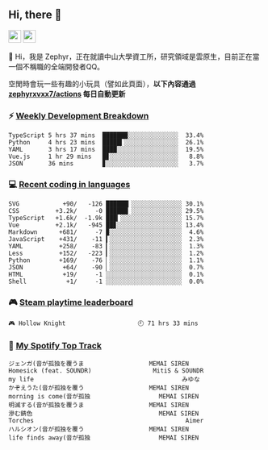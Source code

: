 <!--
**zephyrxvxx7/zephyrxvxx7** is a ✨ _special_ ✨ repository because its `README.md` (this file) appears on your GitHub profile.

Here are some ideas to get you started:

- 🔭 I’m currently working on ...
- 🌱 I’m currently learning ...
- 👯 I’m looking to collaborate on ...
- 🤔 I’m looking for help with ...
- 💬 Ask me about ...
- 📫 How to reach me: ...
- 😄 Pronouns: ...
- ⚡ Fun fact: ...
-->

## Hi, there 👋

<a href="https://www.instagram.com/zephyrxvxx7/"><img src="https://img.shields.io/badge/instagram-3f729b?&style=for-the-badge&logo=instagram&logoColor=white" height=25></a>
<a href="https://zephyrxvxx7.me/"><img src="https://img.shields.io/badge/blog-gray?&style=for-the-badge&logo=hexo&logoColor=white" height=25></a>

👋 Hi，我是 Zephyr，正在就讀中山大學資工所，研究領域是雲原生，目前正在當一個不稱職的全端開發者QQ。

空閒時會玩一些有趣的小玩具（譬如此頁面），**以下內容通過 [zephyrxvxx7/actions](https://github.com/zephyrxvxx7/zephyrxvxx7/actions) 每日自動更新**

### ⚡ [Weekly Development Breakdown](https://gist.github.com/zephyrxvxx7/ee1787313f0772b51494d051b5edde7f)

<!-- code_time start -->

```text
TypeScript 5 hrs 37 mins  ███████░░░░░░░░░░░░░░  33.4%
Python     4 hrs 23 mins  █████▍░░░░░░░░░░░░░░░  26.1%
YAML       3 hrs 17 mins  ████░░░░░░░░░░░░░░░░░  19.5%
Vue.js     1 hr 29 mins   █▊░░░░░░░░░░░░░░░░░░░   8.8%
JSON       36 mins        ▊░░░░░░░░░░░░░░░░░░░░   3.7%
```

<!-- code_time end -->

### 💻 [Recent coding in languages](https://gist.github.com/zephyrxvxx7/08c5ff0fead26978490fef5d749f43ea)

<!-- code_diff start -->

```text
SVG            +90/   -126 ██████▎░░░░░░░░░░░░░░ 30.1%
CSS          +3.2k/     -0 ██████▏░░░░░░░░░░░░░░ 29.5%
TypeScript   +1.6k/  -1.9k ███▎░░░░░░░░░░░░░░░░░ 15.7%
Vue          +2.1k/   -945 ██▊░░░░░░░░░░░░░░░░░░ 13.4%
Markdown      +681/     -7 ▉░░░░░░░░░░░░░░░░░░░░  4.6%
JavaScript    +431/    -11 ▍░░░░░░░░░░░░░░░░░░░░  2.3%
YAML          +258/    -83 ▎░░░░░░░░░░░░░░░░░░░░  1.3%
Less          +152/   -223 ▎░░░░░░░░░░░░░░░░░░░░  1.2%
Python        +169/    -76 ▏░░░░░░░░░░░░░░░░░░░░  1.1%
JSON           +64/    -90 ▏░░░░░░░░░░░░░░░░░░░░  0.7%
HTML           +19/     -1 ░░░░░░░░░░░░░░░░░░░░░  0.1%
Shell           +1/     -1 ░░░░░░░░░░░░░░░░░░░░░  0.0%
```

<!-- code_diff end -->

### 🎮 [Steam playtime leaderboard](https://gist.github.com/zephyrxvxx7/f77b8978877f959b69d84723c43a4a64)

<!-- steam_time start -->

```text
🎮 Hollow Knight                    🕘 71 hrs 33 mins
```

<!-- steam_time end -->

### 🎵 [My Spotify Top Track](https://gist.github.com/zephyrxvxx7/fe159fde5ec9ebea27e03dd63a71e78f)

<!-- spotify_track start -->

```text
ジェンガ(音が孤独を覆うま                  MEMAI SIREN
Homesick (feat. SOUNDR)                 MitiS & SOUNDR
my life                                         みゆな
かぞえうた(音が孤独を覆う                  MEMAI SIREN
morning is come(音が孤独                   MEMAI SIREN
明滅する(音が孤独を覆うま                  MEMAI SIREN
滲む錆色                                   MEMAI SIREN
Torches                                          Aimer
ハルシオン(音が孤独を覆う                  MEMAI SIREN
life finds away(音が孤独                   MEMAI SIREN
```

<!-- spotify_track end -->
